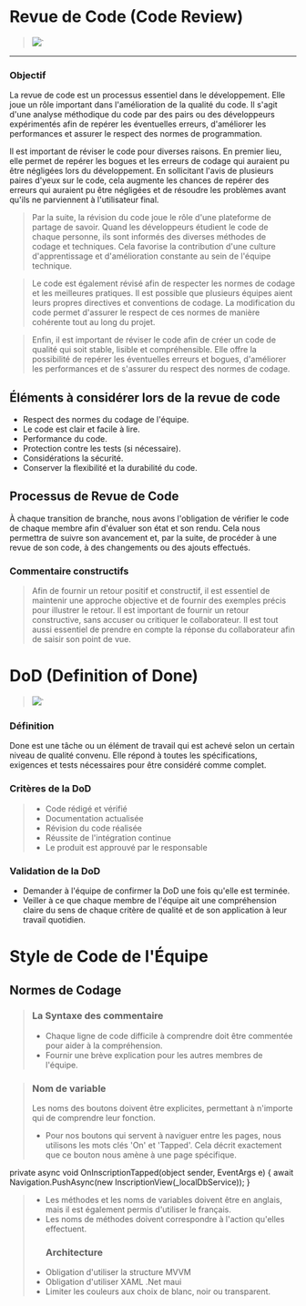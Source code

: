 # Revue de Code (Code Review)

> ![](https://oroinc.com/orocrm/wp-content/uploads/sites/8/2017/09/code-review-best-practices.png)`

***

### Objectif 

La revue de code est un processus essentiel dans le développement. Elle joue un rôle important dans l'amélioration de la qualité du code.
Il s'agit d'une analyse méthodique du code par des pairs ou des développeurs expérimentés afin de repérer les éventuelles erreurs, d'améliorer les 
performances et assurer le respect des normes de programmation.

Il est important de réviser le code pour diverses raisons. En premier lieu, elle permet de repérer les bogues et les erreurs de codage qui auraient pu être négligées lors du développement. En sollicitant l'avis de plusieurs paires d'yeux sur le code, cela augmente les chances de repérer des erreurs qui auraient pu être négligées et de résoudre les problèmes avant qu'ils ne parviennent à l'utilisateur final.

> Par la suite, la révision du code joue le rôle d'une plateforme de partage de savoir. Quand les développeurs étudient le code de chaque personne, ils sont informés des diverses méthodes de codage et techniques. Cela favorise la contribution d'une culture d'apprentissage et d'amélioration constante au sein de l'équipe technique.

> Le code est également révisé afin de respecter les normes de codage et les meilleures pratiques. Il est possible que plusieurs équipes aient leurs propres directives et conventions de codage. La modification du code permet d'assurer le respect de ces normes de manière cohérente tout au long du projet.

> Enfin, il est important de réviser le code afin de créer un code de qualité qui soit stable, lisible et compréhensible. Elle offre la possibilité de repérer les éventuelles erreurs et bogues, d'améliorer les performances et de s'assurer du respect des normes de codage.

## Éléments à considérer lors de la revue de code

* Respect des normes du codage de l'équipe.
* Le code est clair et facile à lire.
* Performance du code.
* Protection contre les tests (si nécessaire).
* Considérations la sécurité.
* Conserver la flexibilité et la durabilité du code.

## Processus de Revue de Code

À chaque transition de branche, nous avons l'obligation de vérifier le code de chaque membre afin d'évaluer son état et son rendu. Cela nous permettra de suivre son avancement et, par la suite, de procéder à une revue de son code, à des changements ou des ajouts effectués. 

### Commentaire constructifs
> Afin de fournir un retour positif et constructif, il est essentiel de maintenir une approche objective et de fournir des exemples précis pour illustrer le retour. Il est important de fournir un retour constructive, sans accuser ou critiquer le collaborateur. Il est tout aussi essentiel de prendre en compte la réponse du collaborateur afin de saisir son point de vue.

# DoD (Definition of Done)
> ![](https://th.bing.com/th/id/OIP.oQpzqqLVbZbz8oi4zjkm9wHaEZ?rs=1&pid=ImgDetMain)`
### Définition
Done est une tâche ou un élément de travail qui est achevé selon un certain niveau de qualité convenu. Elle répond à toutes les spécifications, exigences et tests nécessaires pour être considéré comme complet.

### Critères de la DoD

> * Code rédigé et vérifié
> * Documentation actualisée
> * Révision du code réalisée
> * Réussite de l'intégration continue
> * Le produit est approuvé par le responsable

### Validation de la DoD
* Demander à l'équipe de confirmer la DoD une fois qu'elle est terminée. 
* Veiller à ce que chaque membre de l'équipe ait une compréhension claire du sens de chaque critère de qualité et de son application à leur travail quotidien.

# Style de Code de l'Équipe

## Normes de Codage
>  ### La Syntaxe des commentaire
>  * Chaque ligne de code difficile à comprendre doit être commentée pour aider à la compréhension.
>  * Fournir une brève explication pour les autres membres de l'équipe.

>  ### Nom de variable
> Les noms des boutons doivent être explicites, permettant à n'importe qui de comprendre leur fonction.
>   * Pour nos boutons qui servent à naviguer entre les pages, nous utilisons les mots clés 'On' et 'Tapped'. Cela décrit exactement que ce bouton nous amène à une page spécifique.
>     
private async void OnInscriptionTapped(object sender, EventArgs e)
{
     await Navigation.PushAsync(new InscriptionView(_localDbService));
}

> * Les méthodes et les noms de variables doivent être en anglais, mais il est également permis d'utiliser le français.
> * Les noms de méthodes doivent correspondre à l'action qu'elles effectuent.
>   ### Architecture
> * Obligation d'utiliser la structure MVVM
> * Obligation d'utiliser XAML .Net maui
> * Limiter les couleurs aux choix de blanc, noir ou transparent.




